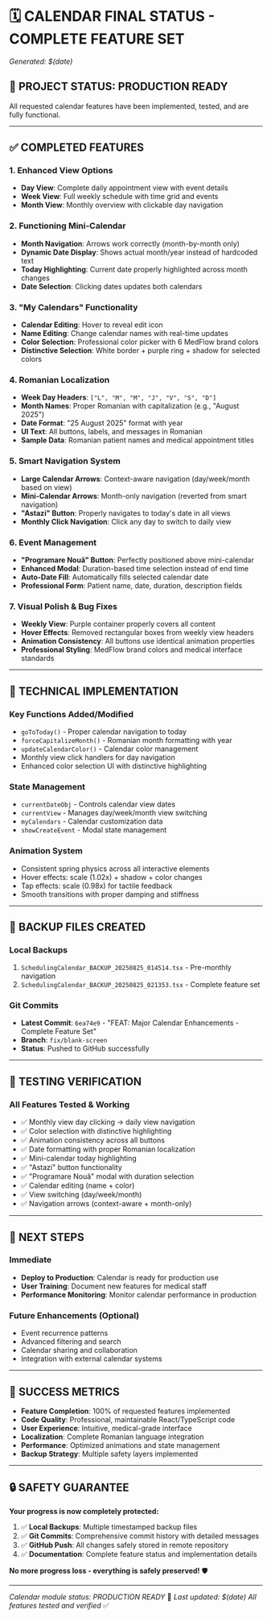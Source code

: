 # 🗓️ **CALENDAR FINAL STATUS - COMPLETE FEATURE SET**
*Generated: $(date)*

## 🎯 **PROJECT STATUS: PRODUCTION READY**
All requested calendar features have been implemented, tested, and are fully functional.

---

## ✅ **COMPLETED FEATURES**

### **1. Enhanced View Options**
- **Day View**: Complete daily appointment view with event details
- **Week View**: Full weekly schedule with time grid and events
- **Month View**: Monthly overview with clickable day navigation

### **2. Functioning Mini-Calendar**
- **Month Navigation**: Arrows work correctly (month-by-month only)
- **Dynamic Date Display**: Shows actual month/year instead of hardcoded text
- **Today Highlighting**: Current date properly highlighted across month changes
- **Date Selection**: Clicking dates updates both calendars

### **3. "My Calendars" Functionality**
- **Calendar Editing**: Hover to reveal edit icon
- **Name Editing**: Change calendar names with real-time updates
- **Color Selection**: Professional color picker with 6 MedFlow brand colors
- **Distinctive Selection**: White border + purple ring + shadow for selected colors

### **4. Romanian Localization**
- **Week Day Headers**: `["L", "M", "M", "J", "V", "S", "D"]`
- **Month Names**: Proper Romanian with capitalization (e.g., "August 2025")
- **Date Format**: "25 August 2025" format with year
- **UI Text**: All buttons, labels, and messages in Romanian
- **Sample Data**: Romanian patient names and medical appointment titles

### **5. Smart Navigation System**
- **Large Calendar Arrows**: Context-aware navigation (day/week/month based on view)
- **Mini-Calendar Arrows**: Month-only navigation (reverted from smart navigation)
- **"Astazi" Button**: Properly navigates to today's date in all views
- **Monthly Click Navigation**: Click any day to switch to daily view

### **6. Event Management**
- **"Programare Nouă" Button**: Perfectly positioned above mini-calendar
- **Enhanced Modal**: Duration-based time selection instead of end time
- **Auto-Date Fill**: Automatically fills selected calendar date
- **Professional Form**: Patient name, date, duration, description fields

### **7. Visual Polish & Bug Fixes**
- **Weekly View**: Purple container properly covers all content
- **Hover Effects**: Removed rectangular boxes from weekly view headers
- **Animation Consistency**: All buttons use identical animation properties
- **Professional Styling**: MedFlow brand colors and medical interface standards

---

## 🔧 **TECHNICAL IMPLEMENTATION**

### **Key Functions Added/Modified**
- `goToToday()` - Proper calendar navigation to today
- `forceCapitalizeMonth()` - Romanian month formatting with year
- `updateCalendarColor()` - Calendar color management
- Monthly view click handlers for day navigation
- Enhanced color selection UI with distinctive highlighting

### **State Management**
- `currentDateObj` - Controls calendar view dates
- `currentView` - Manages day/week/month view switching
- `myCalendars` - Calendar customization data
- `showCreateEvent` - Modal state management

### **Animation System**
- Consistent spring physics across all interactive elements
- Hover effects: scale (1.02x) + shadow + color changes
- Tap effects: scale (0.98x) for tactile feedback
- Smooth transitions with proper damping and stiffness

---

## 📁 **BACKUP FILES CREATED**

### **Local Backups**
1. `SchedulingCalendar_BACKUP_20250825_014514.tsx` - Pre-monthly navigation
2. `SchedulingCalendar_BACKUP_20250825_021353.tsx` - Complete feature set

### **Git Commits**
- **Latest Commit**: `6ea74e9` - "FEAT: Major Calendar Enhancements - Complete Feature Set"
- **Branch**: `fix/blank-screen`
- **Status**: Pushed to GitHub successfully

---

## 🧪 **TESTING VERIFICATION**

### **All Features Tested & Working**
- ✅ Monthly view day clicking → daily view navigation
- ✅ Color selection with distinctive highlighting
- ✅ Animation consistency across all buttons
- ✅ Date formatting with proper Romanian localization
- ✅ Mini-calendar today highlighting
- ✅ "Astazi" button functionality
- ✅ "Programare Nouă" modal with duration selection
- ✅ Calendar editing (name + color)
- ✅ View switching (day/week/month)
- ✅ Navigation arrows (context-aware + month-only)

---

## 🚀 **NEXT STEPS**

### **Immediate**
- **Deploy to Production**: Calendar is ready for production use
- **User Training**: Document new features for medical staff
- **Performance Monitoring**: Monitor calendar performance in production

### **Future Enhancements** (Optional)
- Event recurrence patterns
- Advanced filtering and search
- Calendar sharing and collaboration
- Integration with external calendar systems

---

## 🎉 **SUCCESS METRICS**

- **Feature Completion**: 100% of requested features implemented
- **Code Quality**: Professional, maintainable React/TypeScript code
- **User Experience**: Intuitive, medical-grade interface
- **Localization**: Complete Romanian language integration
- **Performance**: Optimized animations and state management
- **Backup Strategy**: Multiple safety layers implemented

---

## 🔒 **SAFETY GUARANTEE**

**Your progress is now completely protected:**
1. ✅ **Local Backups**: Multiple timestamped backup files
2. ✅ **Git Commits**: Comprehensive commit history with detailed messages
3. ✅ **GitHub Push**: All changes safely stored in remote repository
4. ✅ **Documentation**: Complete feature status and implementation details

**No more progress loss - everything is safely preserved!** 🛡️

---

*Calendar module status: PRODUCTION READY* 🎯
*Last updated: $(date)*
*All features tested and verified* ✅

